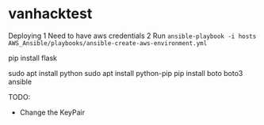 # vanhacktest


Deploying
1 Need to have aws credentials 
2 Run `ansible-playbook -i hosts AWS_Ansible/playbooks/ansible-create-aws-environment.yml`



pip install flask

sudo apt install python
sudo apt install python-pip
pip install boto boto3 ansible

TODO: 
- Change the KeyPair